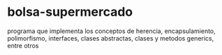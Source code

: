 # bolsa-supermercado
programa que implementa los conceptos de herencia, encapsulamiento, polimorfismo, interfaces, clases abstractas, clases y metodos generics, entre otros
